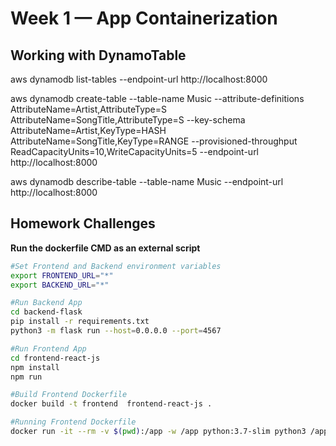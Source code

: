 # Week 1 — App Containerization

## Working with DynamoTable
aws dynamodb list-tables --endpoint-url http://localhost:8000

aws dynamodb create-table     --table-name Music     --attribute-definitions         AttributeName=Artist,AttributeType=S         AttributeName=SongTitle,AttributeType=S     --key-schema         AttributeName=Artist,KeyType=HASH         AttributeName=SongTitle,KeyType=RANGE     --provisioned-throughput         ReadCapacityUnits=10,WriteCapacityUnits=5 --endpoint-url http://localhost:8000

aws dynamodb describe-table --table-name Music --endpoint-url http://localhost:8000


## Homework Challenges

**Run the dockerfile CMD as an external script**

```bash
#Set Frontend and Backend environment variables
export FRONTEND_URL="*"
export BACKEND_URL="*"

#Run Backend App
cd backend-flask
pip install -r requirements.txt
python3 -m flask run --host=0.0.0.0 --port=4567

#Run Frontend App
cd frontend-react-js
npm install
npm run

#Build Frontend Dockerfile
docker build -t frontend  frontend-react-js .

#Running Frontend Dockerfile
docker run -it --rm -v $(pwd):/app -w /app python:3.7-slim python3 /app/script.py
```